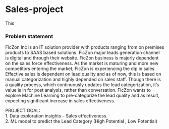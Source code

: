 # Sales-project
This 

### Problem statement
FicZon Inc is an IT solution provider with products ranging from on premises products to SAAS based solutions. FicZon major leads 
generation channel is digital and through their website. 
FicZon business is majorly dependent on the sales force 
effectiveness. As the market is maturing and more new competitors 
entering the market, FicZon is experiencing the dip in sales. 
Effective sales is dependent on lead quality and as of now, this is 
based on manual categorization and highly depended on sales staff. 
Though there is a quality process, which continuously updates the 
lead categorization, it’s value is in for post analysis, rather than 
conversation.
FicZon wants to explore Machine Learning to pre-categorize the lead 
quality and as result, expecting significant increase in sales 
effectiveness.

PROJECT GOAL:
<br>1. Data exploration insights – Sales effectiveness.
<br>2. ML model to predict the Lead Category (High Potential , Low Potential)

